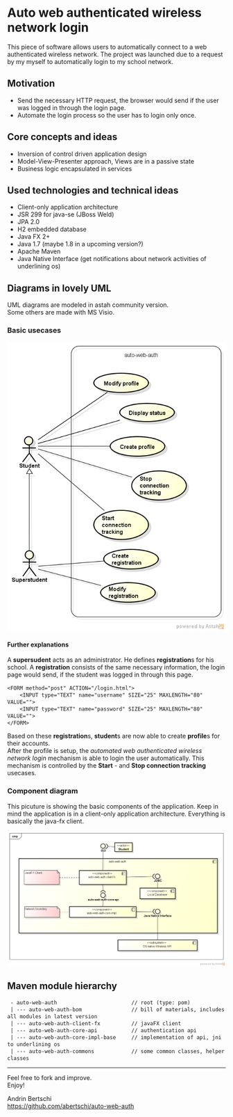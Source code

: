 Auto web authenticated wireless network login
=================================================

This piece of software allows users to automatically connect to a web authenticated wireless network. 
The project was launched due to a request by my myself to automatically login to my school network.

## Motivation
 - Send the necessary HTTP request, the browser would send if the user was logged in through the login page.
 - Automate the login process so the user has to login only once.

## Core concepts and ideas
 - Inversion of control driven application design
 - Model-View-Presenter approach, Views are in a passive state
 - Business logic encapsulated in services

## Used technologies and technical ideas
 - Client-only application architecture
 - JSR 299 for java-se (JBoss Weld)
 - JPA 2.0
 - H2 embedded database
 - Java FX 2+
 - Java 1.7 (maybe 1.8 in a upcoming version?)
 - Apache Maven
 - Java Native Interface (get notifications about network activities of underlining os)
 
## Diagrams in lovely UML
UML diagrams are modeled in astah community version.  
Some others are made with MS Visio.

### Basic usecases
![Basic usecases](./doc/design/rendering/14-02-21_basic-usecases.png?raw=true)  

#### Further explanations
A **supersudent** acts as an administrator. He defines **registration**s for his school. A **registration** consists of the same necessary information, the login page would send, if the student was logged in through this page.

    <FORM method="post" ACTION="/login.html">  
    	<INPUT type="TEXT" name="username" SIZE="25" MAXLENGTH="80" VALUE="">  
    	<INPUT type="TEXT" name="password" SIZE="25" MAXLENGTH="80" VALUE="">  
    </FORM>

Based on these **registration**s, **student**s are now able to create **profile**s for their accounts.  
After the profile is setup, the *automated web authenticated wireless network login* mechanism is able to login the user automatically. This mechanism is controlled by the **Start** - and **Stop connection tracking** usecases.

### Component diagram
This picuture is showing the basic components of the application. Keep in mind the application is in a client-only application architecture. Everything is basically the java-fx client.

![Basic usecases](./doc/design/rendering/14-02-21_component-diag-auto-web-auth.png?raw=true)

## Maven module hierarchy

     - auto-web-auth                        // root (type: pom)
     | --- auto-web-auth-bom                // bill of materials, includes all modules in latest version
     | --- auto-web-auth-client-fx          // javaFX client
     | --- auto-web-auth-core-api           // authentication api
     | --- auto-web-auth-core-impl-base     // implementation of api, jni to underlining os
     | --- auto-web-auth-commons            // some common classes, helper classes



----------

Feel free to fork and improve.  
Enjoy!  

Andrin Bertschi  
https://github.com/abertschi/auto-web-auth